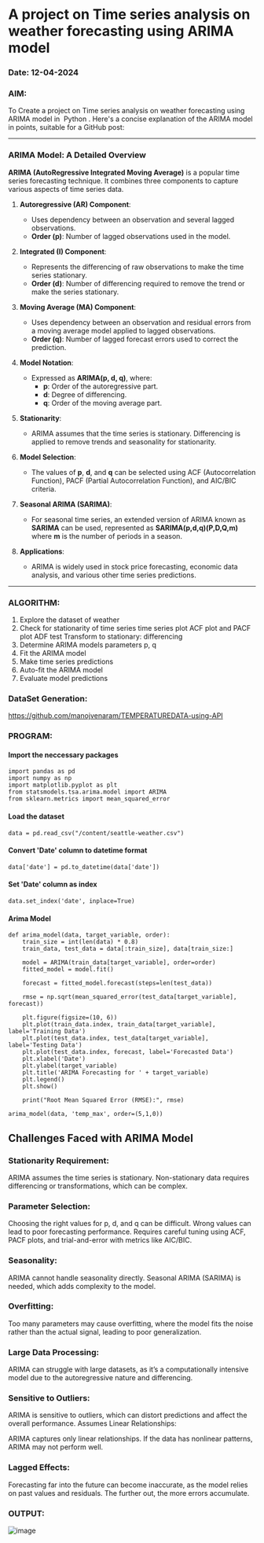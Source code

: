  # A project on Time series analysis on weather forecasting using ARIMA model 
### Date: 12-04-2024

### AIM:
To Create a project on Time series analysis on weather forecasting using ARIMA model in  Python .
Here's a concise explanation of the ARIMA model in points, suitable for a GitHub post:

---

### ARIMA Model: A Detailed Overview

**ARIMA (AutoRegressive Integrated Moving Average)** is a popular time series forecasting technique. It combines three components to capture various aspects of time series data.

1. **Autoregressive (AR) Component**: 
   - Uses dependency between an observation and several lagged observations.
   - **Order (p)**: Number of lagged observations used in the model.
   
2. **Integrated (I) Component**: 
   - Represents the differencing of raw observations to make the time series stationary.
   - **Order (d)**: Number of differencing required to remove the trend or make the series stationary.

3. **Moving Average (MA) Component**: 
   - Uses dependency between an observation and residual errors from a moving average model applied to lagged observations.
   - **Order (q)**: Number of lagged forecast errors used to correct the prediction.

4. **Model Notation**: 
   - Expressed as **ARIMA(p, d, q)**, where:
     - **p**: Order of the autoregressive part.
     - **d**: Degree of differencing.
     - **q**: Order of the moving average part.

5. **Stationarity**:
   - ARIMA assumes that the time series is stationary. Differencing is applied to remove trends and seasonality for stationarity.

6. **Model Selection**:
   - The values of **p**, **d**, and **q** can be selected using ACF (Autocorrelation Function), PACF (Partial Autocorrelation Function), and AIC/BIC criteria.

7. **Seasonal ARIMA (SARIMA)**:
   - For seasonal time series, an extended version of ARIMA known as **SARIMA** can be used, represented as **SARIMA(p,d,q)(P,D,Q,m)** where **m** is the number of periods in a season.

8. **Applications**:
   - ARIMA is widely used in stock price forecasting, economic data analysis, and various other time series predictions.

---
### ALGORITHM:
1. Explore the dataset of weather 
2. Check for stationarity of time series time series plot
   ACF plot and PACF plot
   ADF test
   Transform to stationary: differencing
3. Determine ARIMA models parameters p, q
4. Fit the ARIMA model
5. Make time series predictions
6. Auto-fit the ARIMA model
7. Evaluate model predictions

### DataSet Generation:
https://github.com/manojvenaram/TEMPERATUREDATA-using-API
### PROGRAM:
#### Import the neccessary packages
```
import pandas as pd
import numpy as np
import matplotlib.pyplot as plt
from statsmodels.tsa.arima.model import ARIMA
from sklearn.metrics import mean_squared_error
```

#### Load the dataset
```
data = pd.read_csv("/content/seattle-weather.csv")
```
#### Convert 'Date' column to datetime format
```
data['date'] = pd.to_datetime(data['date'])
```
#### Set 'Date' column as index
```
data.set_index('date', inplace=True)
```
#### Arima Model
```
def arima_model(data, target_variable, order):
    train_size = int(len(data) * 0.8)
    train_data, test_data = data[:train_size], data[train_size:]

    model = ARIMA(train_data[target_variable], order=order)
    fitted_model = model.fit()

    forecast = fitted_model.forecast(steps=len(test_data))

    rmse = np.sqrt(mean_squared_error(test_data[target_variable], forecast))

    plt.figure(figsize=(10, 6))
    plt.plot(train_data.index, train_data[target_variable], label='Training Data')
    plt.plot(test_data.index, test_data[target_variable], label='Testing Data')
    plt.plot(test_data.index, forecast, label='Forecasted Data')
    plt.xlabel('Date')
    plt.ylabel(target_variable)
    plt.title('ARIMA Forecasting for ' + target_variable)
    plt.legend()
    plt.show()

    print("Root Mean Squared Error (RMSE):", rmse)

arima_model(data, 'temp_max', order=(5,1,0))

```
## Challenges Faced with ARIMA Model
### Stationarity Requirement:

ARIMA assumes the time series is stationary. Non-stationary data requires differencing or transformations, which can be complex.
### Parameter Selection:

Choosing the right values for p, d, and q can be difficult. Wrong values can lead to poor forecasting performance.
Requires careful tuning using ACF, PACF plots, and trial-and-error with metrics like AIC/BIC.
### Seasonality:

ARIMA cannot handle seasonality directly. Seasonal ARIMA (SARIMA) is needed, which adds complexity to the model.
### Overfitting:

Too many parameters may cause overfitting, where the model fits the noise rather than the actual signal, leading to poor generalization.
### Large Data Processing:

ARIMA can struggle with large datasets, as it’s a computationally intensive model due to the autoregressive nature and differencing.
### Sensitive to Outliers:

ARIMA is sensitive to outliers, which can distort predictions and affect the overall performance.
Assumes Linear Relationships:

ARIMA captures only linear relationships. If the data has nonlinear patterns, ARIMA may not perform well.
### Lagged Effects:

Forecasting far into the future can become inaccurate, as the model relies on past values and residuals. The further out, the more errors accumulate.
### OUTPUT:
![image](https://github.com/manojvenaram/TSA_EXP9/assets/94165064/1a62e960-f6ba-4c61-a8eb-c4482f3bba11)

